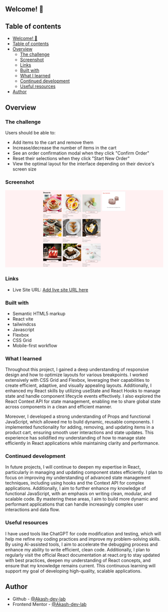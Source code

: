 ## Welcome! 👋

## Table of contents

- [Welcome! 👋](#welcome-)
- [Table of contents](#table-of-contents)
- [Overview](#overview)
  - [The challenge](#the-challenge)
  - [Screenshot](#screenshot)
  - [Links](#links)
  - [Built with](#built-with)
  - [What I learned](#what-i-learned)
  - [Continued development](#continued-development)
  - [Useful resources](#useful-resources)
- [Author](#author)

## Overview

### The challenge

Users should be able to:

- Add items to the cart and remove them
- Increase/decrease the number of items in the cart
- See an order confirmation modal when they click "Confirm Order"
- Reset their selections when they click "Start New Order"
- View the optimal layout for the interface depending on their device's screen size
  
### Screenshot

![](./assets//images/desktop_screenshot.png)



### Links

- Live Site URL: [Add live site URL here](https://product-cart-ten-mauve.vercel.app/)


### Built with

- Semantic HTML5 markup
- React vite
- tailwindcss
- Javascript
- Flexbox
- CSS Grid
- Mobile-first workflow

### What I learned

Throughout this project, I gained a deep understanding of responsive design and how to optimize layouts for various breakpoints. I worked extensively with CSS Grid and Flexbox, leveraging their capabilities to create efficient, adaptive, and visually appealing layouts. Additionally, I enhanced my React skills by utilizing useState and React Hooks to manage state and handle component lifecycle events effectively. I also explored the React Context API for state management, enabling me to share global state across components in a clean and efficient manner.

Moreover, I developed a strong understanding of Props and functional JavaScript, which allowed me to build dynamic, reusable components. I implemented functionality for adding, removing, and updating items in a product cart, ensuring smooth user interactions and state updates. This experience has solidified my understanding of how to manage state efficiently in React applications while maintaining clarity and performance.

### Continued development

In future projects, I will continue to deepen my expertise in React, particularly in managing and updating component states efficiently. I plan to focus on improving my understanding of advanced state management techniques, including using hooks and the Context API for complex applications. Additionally, I aim to further enhance my knowledge of functional JavaScript, with an emphasis on writing clean, modular, and scalable code. By mastering these areas, I aim to build more dynamic and performant applications that can handle increasingly complex user interactions and data flow.

### Useful resources

I have used tools like ChatGPT for code modification and testing, which will help me refine my coding practices and improve my problem-solving skills. By using AI-assisted tools, I aim to accelerate the debugging process and enhance my ability to write efficient, clean code. Additionally, I plan to regularly visit the official React documentation at react.org to stay updated with best practices, deepen my understanding of React concepts, and ensure that my knowledge remains current. This continuous learning will support my goal of developing high-quality, scalable applications.

## Author

- Github - [@Akash-dev-lab](https://github.com/Akash-dev-lab)
- Frontend Mentor - [@Akash-dev-lab](https://www.frontendmentor.io/profile/Akash-dev-lab)
